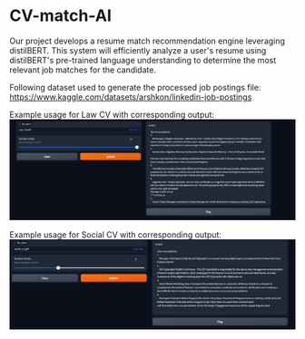 # CV-match-AI
Our project develops a resume match recommendation engine leveraging distilBERT. This system will efficiently analyze a user's resume using distilBERT's pre-trained language understanding to determine the most relevant job matches for the candidate. 

Following dataset used to generate the processed job postings file: https://www.kaggle.com/datasets/arshkon/linkedin-job-postings


Example usage for Law CV with corresponding output:
![Alt text](image.png)


Example usage for Social CV with corresponding output:
![Alt text](image-1.png)
